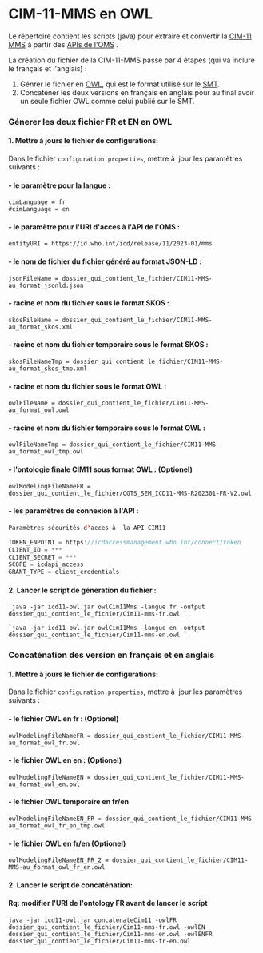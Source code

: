 # CIM-11-MMS en OWL

Le répertoire contient les scripts (java) pour extraire et convertir la [CIM-11 MMS](https://icd.who.int/browse11/l-m/fr#/http%3a%2f%2fid.who.int%2ficd%2fentity%2f1136813326) à partir des [APIs de l'OMS](https://icd.who.int/icdapi) .

La création du fichier de la CIM-11-MMS passe par 4 étapes (qui va inclure le français et l'anglais) : 

1. Génrer le fichier en [OWL](https://www.w3.org/OWL/), qui est le format utilisé sur le [SMT](https://smt.esante.gouv.fr/).
2. Concaténer les deux versions en français en anglais pour au final avoir un seule fichier OWL comme celui publié sur le SMT.





### Génerer les deux fichier FR et EN en OWL ###

#### 1. Mettre à jours le fichier de configurations:

Dans le fichier `configuration.properties`, mettre à  jour les paramètres suivants : 


#### - le paramètre pour la langue : #### 

````
cimLanguage = fr
#cimLanguage = en 
````

#### - le paramètre pour l'URI d'accès à l'API de l'OMS : #### 

````
entityURI = https://id.who.int/icd/release/11/2023-01/mms

````

#### - le nom de fichier du fichier généré au format JSON-LD : #### 

````
jsonFileName = dossier_qui_contient_le_fichier/CIM11-MMS-au_format_jsonld.json

````
#### - racine et nom du fichier sous le format SKOS : #### 

````
skosFileName = dossier_qui_contient_le_fichier/CIM11-MMS-au_format_skos.xml

````

#### - racine et nom du fichier temporaire sous le format SKOS : #### 

````
skosFileNameTmp = dossier_qui_contient_le_fichier/CIM11-MMS-au_format_skos_tmp.xml

````

#### - racine et nom du fichier sous le format OWL : #### 

````
owlFileName = dossier_qui_contient_le_fichier/CIM11-MMS-au_format_owl.owl

````

#### - racine et nom du fichier temporaire sous le format OWL : #### 

````
owlFileNameTmp = dossier_qui_contient_le_fichier/CIM11-MMS-au_format_owl_tmp.owl

````

#### - l'ontologie finale CIM11 sous format OWL : (Optionel) #### 

````
owlModelingFileNameFR = dossier_qui_contient_le_fichier/CGTS_SEM_ICD11-MMS-R202301-FR-V2.owl

````

#### - les paramètres de connexion à l'API : ####

```java
Paramètres sécurités d'acces à  la API CIM11

TOKEN_ENPOINT = https://icdaccessmanagement.who.int/connect/token
CLIENT_ID = ***
CLIENT_SECRET = ***
SCOPE = icdapi_access
GRANT_TYPE = client_credentials
```

#### 2. Lancer le script de géneration du fichier :

````
`java -jar icd11-owl.jar owlCim11Mms -langue fr -output dossier_qui_contient_le_fichier/Cim11-mms-fr.owl `.

````

````
`java -jar icd11-owl.jar owlCim11Mms -langue en -output dossier_qui_contient_le_fichier/Cim11-mms-en.owl `.

````


### Concaténation des version en français et en anglais ###

#### 1. Mettre à jours le fichier de configurations:

Dans le fichier `configuration.properties`, mettre à  jour les paramètres suivants : 

#### - le fichier OWL en fr : (Optionel) #### 

````
owlModelingFileNameFR = dossier_qui_contient_le_fichier/CIM11-MMS-au_format_owl_fr.owl

````

#### - le fichier OWL en en : (Optionel) #### 

````
owlModelingFileNameEN = dossier_qui_contient_le_fichier/CIM11-MMS-au_format_owl_en.owl

````

#### - le fichier OWL temporaire en fr/en  #### 

````
owlModelingFileNameEN_FR = dossier_qui_contient_le_fichier/CIM11-MMS-au_format_owl_fr_en_tmp.owl

````

#### - le fichier OWL  en fr/en (Optionel)  #### 

````
owlModelingFileNameEN_FR_2 = dossier_qui_contient_le_fichier/CIM11-MMS-au_format_owl_fr_en.owl

````


#### 2. Lancer le script de concaténation:

#### Rq: modifier l'URI de l'ontology FR avant de lancer le script

`java -jar icd11-owl.jar concatenateCim11 -owlFR dossier_qui_contient_le_fichier/Cim11-mms-fr.owl -owlEN dossier_qui_contient_le_fichier/Cim11-mms-en.owl -owlENFR dossier_qui_contient_le_fichier/Cim11-mms-fr-en.owl  `
